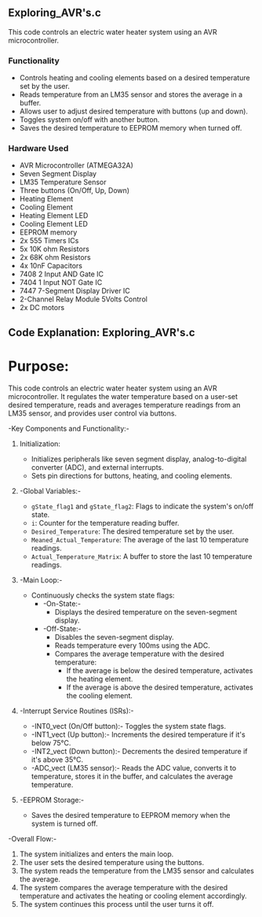 ## Exploring_AVR's.c

This code controls an electric water heater system using an AVR microcontroller.

### Functionality

- Controls heating and cooling elements based on a desired temperature set by the user.
- Reads temperature from an LM35 sensor and stores the average in a buffer.
- Allows user to adjust desired temperature with buttons (up and down).
- Toggles system on/off with another button.
- Saves the desired temperature to EEPROM memory when turned off.

### Hardware Used

- AVR Microcontroller (ATMEGA32A)
- Seven Segment Display
- LM35 Temperature Sensor
- Three buttons (On/Off, Up, Down)
- Heating Element
- Cooling Element
- Heating Element LED
- Cooling Element LED
-  EEPROM memory
- 2x 555 Timers ICs
- 5x 10K ohm Resistors
- 2x 68K ohm Resistors
- 4x 10nF Capacitors 
- 7408 2 Input AND Gate IC
- 7404 1 Input NOT Gate IC
- 7447 7-Segment Display Driver IC
- 2-Channel Relay Module 5Volts Control
- 2x DC motors

## Code Explanation: Exploring_AVR's.c

# Purpose:
This code controls an electric water heater system using an AVR microcontroller. It regulates the water temperature based on a user-set desired temperature, reads and averages temperature readings from an LM35 sensor, and provides user control via buttons.

-Key Components and Functionality:-

1. Initialization:
   - Initializes peripherals like seven segment display, analog-to-digital converter (ADC), and external interrupts.
   - Sets pin directions for buttons, heating, and cooling elements.

2. -Global Variables:-
   - `gState_flag1` and `gState_flag2`: Flags to indicate the system's on/off state.
   - `i`: Counter for the temperature reading buffer.
   - `Desired_Temperature`: The desired temperature set by the user.
   - `Meaned_Actual_Temperature`: The average of the last 10 temperature readings.
   - `Actual_Temperature_Matrix`: A buffer to store the last 10 temperature readings.

3. -Main Loop:-
   - Continuously checks the system state flags:
     - -On-State:-
       - Displays the desired temperature on the seven-segment display.
     - -Off-State:-
       - Disables the seven-segment display.
       - Reads temperature every 100ms using the ADC.
       - Compares the average temperature with the desired temperature:
         - If the average is below the desired temperature, activates the heating element.
         - If the average is above the desired temperature, activates the cooling element.

4. -Interrupt Service Routines (ISRs):-
   - -INT0_vect (On/Off button):- Toggles the system state flags.
   - -INT1_vect (Up button):- Increments the desired temperature if it's below 75°C.
   - -INT2_vect (Down button):- Decrements the desired temperature if it's above 35°C.
   - -ADC_vect (LM35 sensor):- Reads the ADC value, converts it to temperature, stores it in the buffer, and calculates the average temperature.

5. -EEPROM Storage:-
   - Saves the desired temperature to EEPROM memory when the system is turned off.

-Overall Flow:-
1. The system initializes and enters the main loop.
2. The user sets the desired temperature using the buttons.
3. The system reads the temperature from the LM35 sensor and calculates the average.
4. The system compares the average temperature with the desired temperature and activates the heating or cooling element accordingly.
5. The system continues this process until the user turns it off.